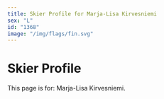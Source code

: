 ```yaml
---
title: Skier Profile for Marja-Lisa Kirvesniemi
sex: "L"
id: "1368"
image: "/img/flags/fin.svg" 
---
```


# Skier Profile

This page is for: Marja-Lisa Kirvesniemi.
    
